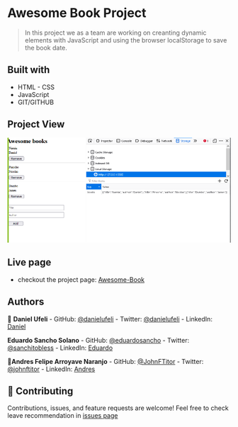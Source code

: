 # Awesome Book Project

> In this project we as a team are working on creanting dynamic elements with JavaScript and using the browser localStorage to save the book date.

## Built with
* HTML - CSS
* JavaScript
* GIT/GITHUB

## Project View
![Screenshot](./src/project.PNG)


## Live page
- checkout the project page: [Awesome-Book]()

## Authors

👤 **Daniel Ufeli** - GitHub: [@danielufeli](https://github.com/danielufeli) - Twitter: [@danielufeli](https://twitter.com/danielufeli) - LinkedIn: [Daniel](https://www.linkedin.com/in/danielcode/) 

**Eduardo Sancho Solano** - GitHub: [@eduardosancho](https://github.com/eduardosancho) - Twitter: [@sanchitobless](https://twitter.com/sanchitobless) - LinkedIn: [Eduardo](https://www.linkedin.com/in/eduardo-sancho-043641181/) 

👤**Andres Felipe Arroyave Naranjo** - GitHub: [@JohnFTitor](https://github.com/JohnFTitor) - Twitter: [@johnftitor](https://twitter.com/johnftitor) - LinkedIn: [Andres](https://www.linkedin.com/in/andresfelipe117/?locale=en_US) 

## 🤝 Contributing


Contributions, issues, and feature requests are welcome!
Feel free to check leave recommendation in [issues page](https://github.com/Nicolaswg/Awesome_Book_Project/issues)


